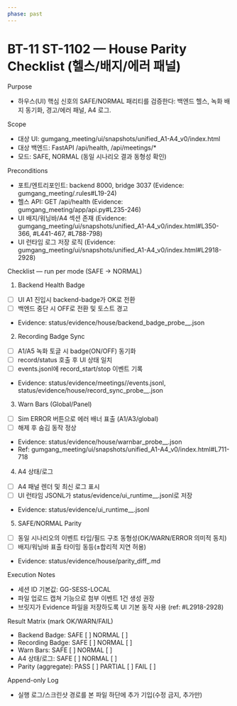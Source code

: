 ```yaml
---
phase: past
---
```


# BT-11 ST-1102 — House Parity Checklist (헬스/배지/에러 패널)

Purpose
- 하우스(UI) 핵심 신호의 SAFE/NORMAL 패리티를 검증한다: 백엔드 헬스, 녹화 배지 동기화, 경고/에러 패널, A4 로그.

Scope
- 대상 UI: gumgang_meeting/ui/snapshots/unified_A1-A4_v0/index.html
- 대상 백엔드: FastAPI /api/health, /api/meetings/*
- 모드: SAFE, NORMAL (동일 시나리오 결과 동형성 확인)

Preconditions
- 포트/엔트리포인트: backend 8000, bridge 3037 (Evidence: gumgang_meeting/.rules#L19-24)
- 헬스 API: GET /api/health (Evidence: gumgang_meeting/app/api.py#L235-246)
- UI 배지/워닝바/A4 섹션 존재 (Evidence: gumgang_meeting/ui/snapshots/unified_A1-A4_v0/index.html#L350-366, #L441-467, #L788-798)
- UI 런타임 로그 저장 로직 (Evidence: gumgang_meeting/ui/snapshots/unified_A1-A4_v0/index.html#L2918-2928)

Checklist — run per mode (SAFE → NORMAL)

1) Backend Health Badge
- [ ] UI A1 진입시 backend-badge가 OK로 전환
- [ ] 백엔드 중단 시 OFF로 전환 및 토스트 경고
- Evidence: status/evidence/house/backend_badge_probe_<date>_<mode>.json

2) Recording Badge Sync
- [ ] A1/A5 녹화 토글 시 badge(ON/OFF) 동기화
- [ ] record/status 호출 후 UI 상태 일치
- [ ] events.jsonl에 record_start/stop 이벤트 기록
- Evidence: status/evidence/meetings/<session>/events.jsonl, status/evidence/house/record_sync_probe_<date>_<mode>.json

3) Warn Bars (Global/Panel)
- [ ] Sim ERROR 버튼으로 에러 배너 표출 (A1/A3/global)
- [ ] 해제 후 숨김 동작 정상
- Evidence: status/evidence/house/warnbar_probe_<date>_<mode>.json
- Ref: gumgang_meeting/ui/snapshots/unified_A1-A4_v0/index.html#L711-718

4) A4 상태/로그
- [ ] A4 패널 렌더 및 최신 로그 표시
- [ ] UI 런타임 JSONL가 status/evidence/ui_runtime_<date>_<session>.jsonl로 저장
- Evidence: status/evidence/ui_runtime_<date>_<session>.jsonl

5) SAFE/NORMAL Parity
- [ ] 동일 시나리오의 이벤트 타입/필드 구조 동형성(OK/WARN/ERROR 의미적 동치)
- [ ] 배지/워닝바 표출 타이밍 동등(±합리적 지연 허용)
- Evidence: status/evidence/house/parity_diff_<date>.md

Execution Notes
- 세션 ID 기본값: GG-SESS-LOCAL
- 파일 업로드 캡쳐 기능으로 첨부 이벤트 1건 생성 권장
- 브릿지가 Evidence 파일을 저장하도록 UI 기본 동작 사용 (ref: #L2918-2928)

Result Matrix (mark OK/WARN/FAIL)
- Backend Badge: SAFE [ ] NORMAL [ ]
- Recording Badge: SAFE [ ] NORMAL [ ]
- Warn Bars: SAFE [ ] NORMAL [ ]
- A4 상태/로그: SAFE [ ] NORMAL [ ]
- Parity (aggregate): PASS [ ] PARTIAL [ ] FAIL [ ]

Append-only Log
- 실행 로그/스크린샷 경로를 본 파일 하단에 추가 기입(수정 금지, 추가만)